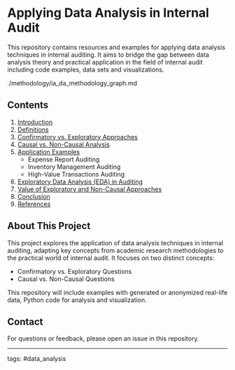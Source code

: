 # Applying Data Analysis in Internal Audit

This repository contains resources and examples for applying data analysis techniques in internal auditing. It aims to bridge the gap between data analysis theory and practical application in the field of internal audit including code examples, data sets and visualizations.

./methodology/ia_da_methodology_graph.md

## Contents

1. [Introduction](./guide/01_introduction.md)
2. [Definitions](./guide/02_definitions.md)
3. [Confirmatory vs. Exploratory Approaches](./guide/03_confirmatory_exploratory_approaches.md)
4. [Causal vs. Non-Causal Analysis](./guide/04_causal-vs-non-causal.md)
5. [Application Examples](./guide/05_application_examples.md)
    - Expense Report Auditing
    - Inventory Management Auditing
    - High-Value Transactions Auditing
6. [Exploratory Data Analysis (EDA) in Auditing](./guide/06_eda_in_auditing.md)
7. [Value of Exploratory and Non-Causal Approaches](./guide/07_value_of_approaches.md)
8. [Conclusion](./guide/08_conclusion.md)
9. [References](./guide/09_references.md)

## About This Project

This project explores the application of data analysis techniques in internal auditing, adapting key concepts from academic research methodologies to the practical world of internal audit. It focuses on two distinct concepts:

- Confirmatory vs. Exploratory Questions
- Causal vs. Non-Causal Questions

This repository will include examples with generated or anonymized real-life data, Python code for analysis and visualization.


## Contact

For questions or feedback, please open an issue in this repository.

---

tags: #data_analysis
